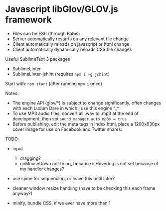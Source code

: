 Javascript libGlov/GLOV.js framework
============================

* Files can be ES6 (through Babel)
* Server automatically restarts on any relevant file change
* Client automatically reloads on javascript or html change
* Client automatically dynamically reloads CSS file changes

Useful SublimeText 3 packages
* SublimeLinter
* SublimeLinter-jshint (requires `npm i -g jshint`)

Start with: `npm start` (after running `npm i` once)

Notes:
* The engine API (glov/*) is subject to change significantly, often changes with each Ludum Dare in which I use this engine ^_^
* To use MP3 audio files, convert all .wav to .mp3 at the end of development, then set `sound_manager.auto_mp3s = true`
* Before publishing, edit the meta tags in index.html, place a 1200x630px cover image for use on Facebook and Twitter shares.


TODO:
* input
  * dragging?
  * onMouseDown not firing, because isHovering is not set because of my handler changes?
* use spine for sequencing, or leave this until later?
* cleaner window resize handling (have to be checking this each frame anyway?)

* minify, bundle CSS, if we ever have more than 1
